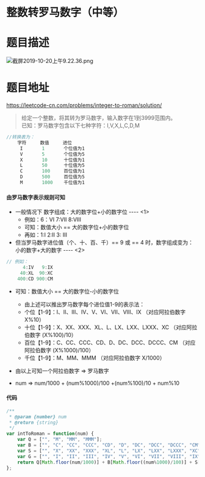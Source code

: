 # 整数转罗马数字（中等）
# 题目描述
  
![截屏2019-10-20上午9.22.36.png](https://pic.leetcode-cn.com/c7ea3e9207c77c0f7c33a364111e69556c30ce04480e4f8e6743b6bcc82756cd-%E6%88%AA%E5%B1%8F2019-10-20%E4%B8%8A%E5%8D%889.22.36.png)
# 题目地址
<https://leetcode-cn.com/problems/integer-to-roman/solution/>

> 给定一个整数，将其转为罗马数字，输入数字在1到3999范围内。  
> 已知：罗马数字包含以下七种字符：I,V,X,L,C,D,M
```javascript
//转换表为：
    字符     数值     进位
     I       1       个位值为1
     V       5       个位值为5
     X       10      十位值为1
     L       50      十位值为5
     C       100     百位值为1
     D       500     百位值为5
     M       1000    千位值为1
```
#### 由罗马数字表示规则可知
+ 一般情况下 数字组成：大的数字位+小的数字位 ---- <1>
    + 例如：6：VI 7:VII 8:VIII
    + 可知：数值大小 == 大的数字位+小的数字位
    + 再如：1:I 2:II 3: III 
+ 但当罗马数字进位值（个、十、百、千）== 9 或 == 4 时，数字组成变为：小的数字+大的数字  ---- <2>
```javascript
// 例如：
      4:IV   9:IX 
     40:XL  90:XC  
    400:CD 900:CM
```
+ 可知：数值大小 == 大的数字位-小的数字位
    + 由上述可以推出罗马数字每个进位值1-9的表示法：          
    + 个位【1-9】：I、II、III、IV、V、VI、VII、VIII、IX   （对应阿拉伯数字 X%10）          
    + 十位【1-9】：X、XX、XXX、XL、L、LX、LXX、LXXX、XC   （对应阿拉伯数字 (X%100)/10）    
    + 百位【1-9】：C、CC、CCC、CD、D、DC、DCC、DCCC、CM   （对应阿拉伯数字 (X%1000)/100）  
    + 千位【1-9】：M、MM、MMM                           （对应阿拉伯数字 X/1000）        

+ 由以上可知一个阿拉伯数字 => 罗马数字
+ num => num/1000 + (num%1000)/100 +(num%100)/10 + num%10

#### 代码
```javascript
/**
 * @param {number} num
 * @return {string}
 */
var intToRoman = function(num) {
    var Q = ["", "M", "MM", "MMM"];
    var B = ["", "C", "CC", "CCC", "CD", "D", "DC", "DCC", "DCCC", "CM"];
    var S = ["", "X", "XX", "XXX", "XL", "L", "LX", "LXX", "LXXX", "XC"];
    var G = ["", "I", "II", "III", "IV", "V", "VI", "VII", "VIII", "IX"];
    return Q[Math.floor(num/1000)] + B[Math.floor((num%1000)/100)] + S[Math.floor((num%100)/10)] + G[num%10];
};
```